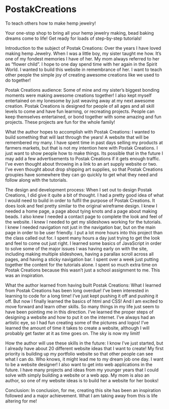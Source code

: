 # PostakCreations
To teach others how to make hemp jewelry!

Your one-stop shop to bring all your hemp jewelry making, bead baking dreams come to life! Get ready for loads of step-by-step tutorials!

Introduction to the subject of Postak Creations:
Over the years I have loved making hemp Jewelry. When I was a little boy, my sister taught me how. It’s one of my fondest memories I have of her. My mom always referred to her as “flower child”. I hope to one day spend time with her again in the Spirit World. I wanted to build this website in remembrance of her. I want to teach other people the simple joy of creating awesome creations like we used to do together!

Postak Creations audience:
Some of mine and my sister’s biggest bonding moments were making awesome creations together! I also kept myself entertained on my lonesome by just weaving away at my next awesome creation. Postak Creations is designed for people of all ages and all skill levels to come and have fun learning, or recreating projects. People can keep themselves entertained, or bond together with some amazing and fun projects. These projects are fun for the whole family!

What the author hopes to accomplish with Postak Creations:
I wanted to build something that will last through the years! A website that will be remembered my many. I have spent time in past days selling my products at farmers markets, but that is not my intention here with Postak Creations. I just want to show people how to make things. Its possible that in the future I may add a few advertisements to Postak Creations if it gets enough traffic. I’ve even thought about throwing in a link to an art supply website or two. I’ve even thought about drop shipping art supplies, so that Postak Creations groupies have somewhere they can go quickly to get what they need and follow along with the tutorials.

The design and development process: 
When I set out to design Postak Creations, I did give it quite a bit of thought. I had a pretty good idea of what I would need to build in order to fulfil the purpose of Postak Creations. It does look and feel pretty similar to the original wireframe design. I knew I needed a home page, a page about tying knots and a page about making beads. I also knew I needed a contact page to complete the look and feel of the website. I knew I needed to get my slideshows working for the tutorials. I knew I needed navigation not just in the navigation bar, but on the main page in order to be user friendly. I put a lot more hours into this project than the class called out for. I spent many hours a day just trying to get the look and feel to come out just right. I learned some basics of JavaScript in order to solve some of the major issues I was having early on with the site, including making multiple slideshows, having a parallax scroll across all pages, and having a sticky navigation bar.  I spent over a week just putting together the content for the tutorials alone.  I spent so much extra time on Postak Creations because this wasn’t just a school assignment to me. This was an inspiration. 

What the author learned from having built Postak Creations:
What I learned from Postak Creations has been long overdue! I’ve been interested in learning to code for a long time! I’ve just kept pushing it off and pushing it off. But now I finally learned the basics of html and CSS! And I am excited to move forward and learn other skills. So many things in my life just seem to have been pointing me in this direction. I’ve learned the proper steps of designing a website and how to put it on the internet. I’ve always had an artistic eye, so I had fun creating some of the pictures and logos! I’ve learned the amount of time it takes to create a website, although I will probably get faster at it as time goes on. The sky is now my limit!

How the author will use these skills in the future: 
I know I’ve just started, but I already have about 20 different website ideas that I want to create! My first priority is building up my portfolio website so that other people can see what I can do. Who knows, it might lead me to my dream job one day. I want to be a website designer! I also want to get into web applications in the future. I have many projects and ideas from my younger years that I could solve with simply building a website or a web app. My mom is also an author, so one of my website ideas is to build her a website for her books! 

Conclusion:
In conclusion, for me, creating this site has been an inspiration followed and a major achievement. What I am taking away from this is life altering for me!
